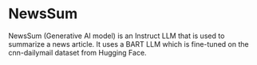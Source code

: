 # NewsSum
NewsSum (Generative AI model) is an Instruct LLM that is used to summarize a news article. It uses a BART LLM which is fine-tuned on the cnn-dailymail dataset from Hugging Face.
